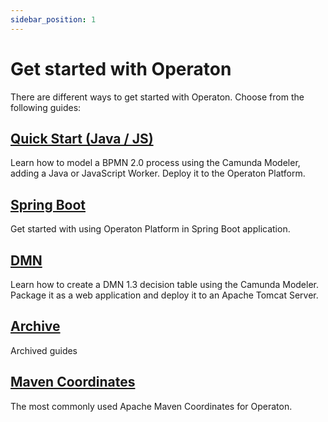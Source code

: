 ```yaml
---
sidebar_position: 1
---
```

# Get started with Operaton

There are different ways to get started with Operaton. Choose from the following guides:

## [Quick Start (Java / JS)](./quick-start/index.md)

Learn how to model a BPMN 2.0 process using the Camunda Modeler, adding a Java or JavaScript Worker. Deploy it to the Operaton Platform.

## [Spring Boot](./spring-boot/index.md)

Get started with using Operaton Platform in Spring Boot application.

## [DMN](./dmn/index.md)

Learn how to create a DMN 1.3 decision table using the Camunda Modeler. Package it as a web application and deploy it to an Apache Tomcat Server.

## [Archive](./archive/index.md)
Archived guides

## [Maven Coordinates](apache-maven.md)

The most commonly used Apache Maven Coordinates for Operaton.